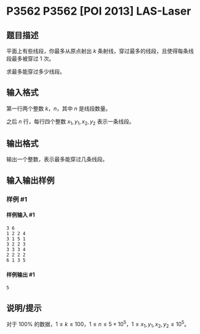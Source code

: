 # P3562 P3562 [POI 2013] LAS-Laser

## 题目描述

平面上有些线段，你最多从原点射出 $k$ 条射线，穿过最多的线段，且使得每条线段最多被穿过 $1$ 次。

求最多能穿过多少线段。

## 输入格式

第一行两个整数 $k$，$n$，其中 $n$ 是线段数量。  

之后 $n$ 行，每行四个整数 $x_1,y_1,x_2,y_2$ 表示一条线段。

## 输出格式

输出一个整数，表示最多能穿过几条线段。

## 输入输出样例

### 样例 #1

#### 样例输入 #1

```
3 6
1 2 2 4
3 1 5 1
3 2 2 3
3 3 3 4
2 2 2 2
6 1 3 5
```

#### 样例输出 #1

```
5
```

## 说明/提示

对于 $100\%$ 的数据，$1 \leq k\le100$，$1 \leq n\le5\times10^5$，$1 \leq x_1, y_1, x_2, y_2 \leq 10^5$。
